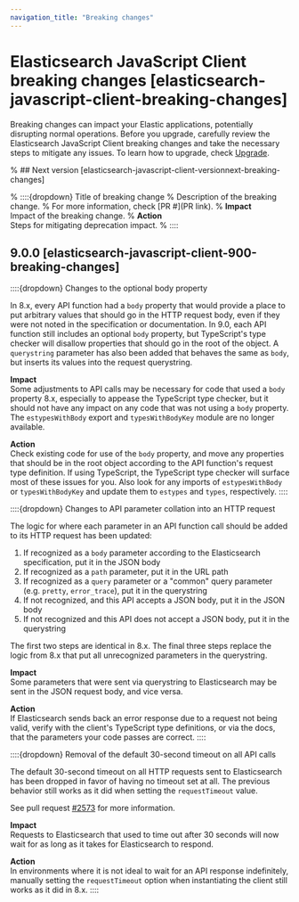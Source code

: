 ```yaml
---
navigation_title: "Breaking changes"
---
```


# Elasticsearch JavaScript Client breaking changes [elasticsearch-javascript-client-breaking-changes]

Breaking changes can impact your Elastic applications, potentially disrupting normal operations. Before you upgrade, carefully review the Elasticsearch JavaScript Client breaking changes and take the necessary steps to mitigate any issues. To learn how to upgrade, check [Upgrade](docs-content://deploy-manage/upgrade.md).

% ## Next version [elasticsearch-javascript-client-versionnext-breaking-changes]

% ::::{dropdown} Title of breaking change
% Description of the breaking change.
% For more information, check [PR #](PR link).
% **Impact**<br> Impact of the breaking change.
% **Action**<br> Steps for mitigating deprecation impact.
% ::::

## 9.0.0 [elasticsearch-javascript-client-900-breaking-changes]

::::{dropdown} Changes to the optional body property

In 8.x, every API function had a `body` property that would provide a place to put arbitrary values that should go in the HTTP request body, even if they were not noted in the specification or documentation. In 9.0, each API function still includes an optional `body` property, but TypeScript's type checker will disallow properties that should go in the root of the object. A `querystring` parameter has also been added that behaves the same as `body`, but inserts its values into the request querystring.

**Impact**<br> Some adjustments to API calls may be necessary for code that used a `body` property 8.x, especially to appease the TypeScript type checker, but it should not have any impact on any code that was not using a `body` property. The `estypesWithBody` export and `typesWithBodyKey` module are no longer available.

**Action**<br> Check existing code for use of the `body` property, and move any properties that should be in the root object according to the API function's request type definition. If using TypeScript, the TypeScript type checker will surface most of these issues for you. Also look for any imports of `estypesWithBody` or `typesWithBodyKey` and update them to `estypes` and `types`, respectively.
::::

::::{dropdown} Changes to API parameter collation into an HTTP request

The logic for where each parameter in an API function call should be added to its HTTP request has been updated:

1. If recognized as a `body` parameter according to the Elasticsearch specification, put it in the JSON body
2. If recognized as a `path` parameter, put it in the URL path
3. If recognized as a `query` parameter or a "common" query parameter (e.g. `pretty`, `error_trace`), put it in the querystring
4. If not recognized, and this API accepts a JSON body, put it in the JSON body
5. If not recognized and this API does not accept a JSON body, put it in the querystring

The first two steps are identical in 8.x. The final three steps replace the logic from 8.x that put all unrecognized parameters in the querystring.

**Impact**<br> Some parameters that were sent via querystring to Elasticsearch may be sent in the JSON request body, and vice versa.

**Action**<br> If Elasticsearch sends back an error response due to a request not being valid, verify with the client's TypeScript type definitions, or via the docs, that the parameters your code passes are correct.
::::

::::{dropdown} Removal of the default 30-second timeout on all API calls

The default 30-second timeout on all HTTP requests sent to Elasticsearch has been dropped in favor of having no timeout set at all. The previous behavior still works as it did when setting the `requestTimeout` value.

See pull request [#2573](https://github.com/elastic/elasticsearch-js/pull/2573) for more information.

**Impact**<br> Requests to Elasticsearch that used to time out after 30 seconds will now wait for as long as it takes for Elasticsearch to respond.

**Action**<br> In environments where it is not ideal to wait for an API response indefinitely, manually setting the `requestTimeout` option when instantiating the client still works as it did in 8.x.
::::
